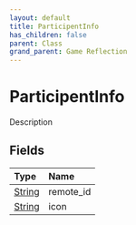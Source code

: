 ```yaml
---
layout: default
title: ParticipentInfo
has_children: false
parent: Class
grand_parent: Game Reflection
---
```

# ParticipentInfo
Description 

## Fields

| Type | Name |
|:----------|:--------------|
| [String](/riftbreaker-wiki/docs/game-reflection/components/string/) | remote_id |
| [String](/riftbreaker-wiki/docs/game-reflection/components/string/) | icon |


